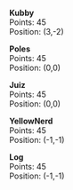 **Kubby**  
Points: 45  
Position: (3,-2)

**Poles**  
Points: 45  
Position: (0,0)

**Juiz**  
Points: 45  
Position: (0,0)

**YellowNerd**  
Points: 45  
Position: (-1,-1)

**Log**  
Points: 45  
Position: (-1,-1)
